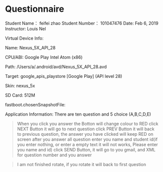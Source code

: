# Questionnaire
Student Name： feifei zhao
Student Number： 101047476
Date:        Feb 6, 2019
Instructor:  Louis Nel


Virtual Device Info:

Name: Nexus_5X_API_28

CPU/ABI: Google Play Intel Atom (x86)

Path: /Users/a/.android/avd/Nexus_5X_API_28.avd

Target: google_apis_playstore [Google Play] (API level 28)

Skin: nexus_5x

SD Card: 512M

fastboot.chosenSnapshotFile: 



Application Information:
There are ten question and 5 choice (A,B,C,D,E)
>When you click you answer the Botton will change colour to RED
>click NEXT Button it will go to next question
>click PREV Button it will back to previous question, the answer you have clicked will keep RED on screen
>after you answer all question enter you name and student id(if you enter nothing, or enter a empty text it will not works, Please enter you name and id)
>click SEND Button, it will go to you gmail, and XML for question number and you answer

>I am not finished rotate, if you rotate it will back to first question
